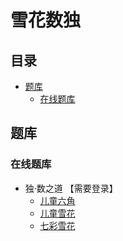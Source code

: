 # 雪花数独
<!-- START doctoc generated TOC please keep comment here to allow auto update -->
<!-- DON'T EDIT THIS SECTION, INSTEAD RE-RUN doctoc TO UPDATE -->
## 目录

- [题库](#%E9%A2%98%E5%BA%93)
  - [在线题库](#%E5%9C%A8%E7%BA%BF%E9%A2%98%E5%BA%93)

<!-- END doctoc generated TOC please keep comment here to allow auto update -->

## 题库

### 在线题库

- 独·数之道 【需要登录】
  - [儿童六角](http://www.sudokufans.org.cn/lx/game.index.php?type=4j)
  - [儿童雪花](http://www.sudokufans.org.cn/lx/game.index.php?type=xh)
  - [七彩雪花](http://www.sudokufans.org.cn/lx/game.index.php?type=xh2)
